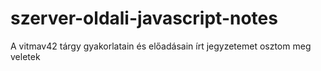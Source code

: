 # szerver-oldali-javascript-notes
A vitmav42 tárgy gyakorlatain és előadásain írt jegyzetemet osztom meg veletek
